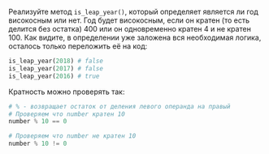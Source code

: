 
Реализуйте метод `is_leap_year()`, который определяет является ли год високосным или нет. Год будет високосным, если он кратен (то есть делится без остатка) 400 или он одновременно кратен 4 и не кратен 100. Как видите, в определении уже заложена вся необходимая логика, осталось только переложить её на код:

```python
is_leap_year(2018) # false
is_leap_year(2017) # false
is_leap_year(2016) # true
```

Кратность можно проверять так:

```python
# % - возвращает остаток от деления левого операнда на правый
# Проверяем что number кратен 10
number % 10 == 0

# Проверяем что number не кратен 10
number % 10 != 0
```
